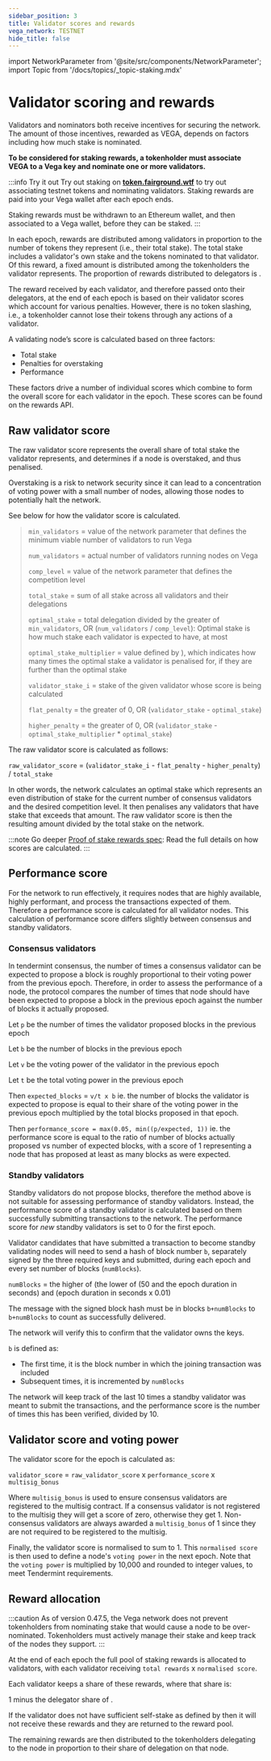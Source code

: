 ```yaml
---
sidebar_position: 3
title: Validator scores and rewards
vega_network: TESTNET
hide_title: false
---
```


import NetworkParameter from '@site/src/components/NetworkParameter';
import Topic from '/docs/topics/_topic-staking.mdx'

# Validator scoring and rewards
Validators and nominators both receive incentives for securing the network. The amount of those incentives, rewarded as VEGA, depends on factors including how much stake is nominated. 

**To be considered for staking rewards, a tokenholder must associate VEGA to a Vega key and nominate one or more validators.**

:::info Try it out
Try out staking on **[token.fairground.wtf](https://token.fairground.wtf)** to try out associating testnet tokens and nominating validators. Staking rewards are paid into your Vega wallet after each epoch ends. 

Staking rewards must be withdrawn to an Ethereum wallet, and then associated to a Vega wallet, before they can be staked.
:::

In each epoch, rewards are distributed among validators in proportion to the number of tokens they represent (i.e., their total stake). The total stake includes a validator's own stake and the tokens nominated to that validator. Of this reward, a fixed amount is distributed among the tokenholders the validator represents. The proportion of rewards distributed to delegators is <NetworkParameter frontMatter={frontMatter} param="reward.staking.delegation.delegatorShare" hideName={true} />.

The reward received by each validator, and therefore passed onto their delegators, at the end of each epoch is based on their validator scores which account for various penalties. However, there is no token slashing, i.e., a tokenholder cannot lose their tokens through any actions of a validator.

A validating node’s score is calculated based on three factors:

* Total stake 
* Penalties for overstaking 
* Performance

These factors drive a number of individual scores which combine to form the overall score for each validator in the epoch. These scores can be found on the rewards API.

## Raw validator score 
The raw validator score represents the overall share of total stake the validator represents, and determines if a node is overstaked, and thus penalised.

Overstaking is a risk to network security since it can lead to a concentration of voting power with a small number of nodes, allowing those nodes to potentially halt the network.

See below for how the validator score is calculated. 

> `min_validators` = value of the network parameter that defines the minimum viable number of validators to run Vega
> 
> `num_validators` = actual number of validators running nodes on Vega
> 
> `comp_level` = value of the network parameter that defines the competition level
> 
> `total_stake` = sum of all stake across all validators and their delegations
> 
> `optimal_stake` = total delegation divided by the greater of `min_validators`, OR (`num_validators` / `comp_level`): Optimal stake is how much stake each validator is expected to have, at most
> 
> `optimal_stake_multiplier` = value defined by <NetworkParameter frontMatter={frontMatter} param="reward.staking.delegation.optimalStakeMultiplier" hideValue={true} />), which indicates how many times the optimal stake a validator is penalised for, if they are further than the optimal stake
> 
>`validator_stake_i` = stake of the given validator whose score is being calculated
>
>`flat_penalty` = the greater of 0, OR (`validator_stake` - `optimal_stake`)
>
> `higher_penalty` = the greater of 0, OR (`validator_stake` - `optimal_stake_multiplier` * `optimal_stake`)

The raw validator score is calculated as follows:

`raw_validator_score` = (`validator_stake_i` - `flat_penalty` - `higher_penalty`) / `total_stake`

In other words, the network calculates an optimal stake which represents an even distribution of stake for the current number of consensus validators and the desired competition level. It then penalises any validators that have stake that exceeds that amount. The raw validator score is then the resulting amount divided by the total stake on the network.


:::note Go deeper
[Proof of stake rewards spec](https://github.com/vegaprotocol/specs/blob/master/protocol/0061-REWP-pos_rewards.md): Read the full details on how scores are calculated.
:::

## Performance score
For the network to run effectively, it requires nodes that are highly available, highly performant, and process the transactions expected of them. Therefore a performance score is calculated for all validator nodes. This calculation of performance score differs slightly between consensus and standby validators.

### Consensus validators 
In tendermint consensus, the number of times a consensus validator can be expected to propose a block is roughly proportional to their voting power from the previous epoch. Therefore, in order to assess the performance of a node, the protocol compares the number of times that node should have been expected to propose a block in the previous epoch against the number of blocks it actually proposed.

Let `p` be the number of times the validator proposed blocks in the previous epoch 

Let `b` be the number of blocks in the previous epoch 

Let `v` be the voting power of the validator in the previous epoch 

Let `t` be the total voting power in the previous epoch

Then `expected_blocks` = `v/t x b` 
ie. the number of blocks the validator is expected to propose is equal to their share of the voting power in the previous epoch multiplied by the total blocks proposed in that epoch.

Then `performance_score = max(0.05, min((p/expected, 1))`
ie. the performance score is equal to the ratio of number of blocks actually proposed vs number of expected blocks, with a score of 1 representing a node that has proposed at least as many blocks as were expected.

### Standby validators
Standby validators do not propose blocks, therefore the method above is not suitable for assessing performance of standby validators. Instead, the performance score of a standby validator is calculated based on them successfully submitting transactions to the network. The performance score for *new* standby validators is set to 0 for the first epoch. 

Validator candidates that have submitted a transaction to become standby validating nodes will need to send a hash of block number `b`, separately signed by the three required keys and submitted, during each epoch and every set number of blocks (`numBlocks`). 

`numBlocks` = the higher of (the lower of (50 and the epoch duration in seconds) and (epoch duration in seconds x 0.01)

The message with the signed block hash must be in blocks `b+numBlocks` to `b+numBlocks` to count as successfully delivered.

The network will verify this to confirm that the validator owns the keys. 

`b` is defined as: 
* The first time, it is the block number in which the joining transaction was included
* Subsequent times, it is incremented by `numBlocks`

The network will keep track of the last 10 times a standby validator was meant to submit the transactions, and the performance score is the number of times this has been verified, divided by 10.

## Validator score and voting power
The validator score for the epoch is calculated as:

`validator_score` = `raw_validator_score` x `performance_score` x `multisig_bonus`

Where `multisig_bonus` is used to ensure consensus validators are registered to the multisig contract. If a consensus validator is not registered to the multisig they will get a score of zero, otherwise they get 1. Non-consensus validators are always awarded a `multisig_bonus` of 1 since they are not required to be registered to the multisig.

Finally, the validator score is normalised to sum to 1. This `normalised score` is then used to define a node's `voting power` in the next epoch. Note that the `voting power` is multiplied by 10,000 and rounded to integer values, to meet Tendermint requirements.

## Reward allocation
:::caution 
As of version 0.47.5, the Vega network does not prevent tokenholders from nominating stake that would cause a node to be over-nominated. Tokenholders must actively manage their stake and keep track of the nodes they support.
:::

At the end of each epoch the full pool of staking rewards is allocated to validators, with each validator receiving `total rewards` x `normalised score`.

Each validator keeps a share of these rewards, where that share is:

1 minus the delegator share of <NetworkParameter frontMatter={frontMatter} param="reward.staking.delegation.delegatorShare" hideName={true} />.

If the validator does not have sufficient self-stake as defined by <NetworkParameter frontMatter={frontMatter} param="reward.staking.delegation.minimumValidatorStake" formatter="governanceToken" suffix="tokens" hideName={true} /> then it will not receive these rewards and they are returned to the reward pool.

The remaining rewards are then distributed to the tokenholders delegating to the node in proportion to their share of delegation on that node.


